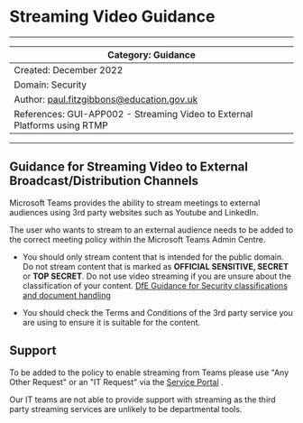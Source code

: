 # Streaming Video Guidance

---
| Category: Guidance |
------------------------|
| Created: December 2022 |
| Domain: Security |
| Author: paul.fitzgibbons@education.gov.uk |
| References: GUI-APP002 - Streaming Video to External Platforms using RTMP |
---

## Guidance for Streaming Video to External Broadcast/Distribution Channels
Microsoft Teams provides the ability to stream meetings to external audiences using 3rd party websites such as Youtube and LinkedIn.

The user who wants to stream to an external audience needs to be added to the correct meeting policy within the Microsoft Teams Admin Centre.

* You should only stream content that is intended for the public domain. Do not stream content that is marked as **OFFICIAL SENSITIVE, SECRET** or **TOP SECRET**.  Do not use video streaming if you are unsure about the classification of your content. 
[DfE Guidance for Security classifications and document handling](https://educationgovuk.sharepoint.com/sites/how-do-i/SitePages/security-handling-information.aspx#security-classifications)

* You should check the Terms and Conditions of the 3rd party service you are using to ensure it is suitable for the content.

## Support
To be added to the policy to enable streaming from Teams please use "Any Other Request" or an "IT Request" via the [Service Portal](https://dfe.service-now.com/serviceportal) . 

Our IT teams are not able to provide support with streaming as the third party streaming services are unlikely to be departmental tools.